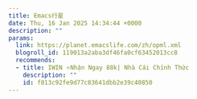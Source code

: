 ```yaml
---
title: Emacs行星
date: Thu, 16 Jan 2025 14:34:44 +0000
description: ""
params:
  link: https://planet.emacslife.com/zh/opml.xml
  blogroll_id: 119013a2aba3df46fa0cf63452013cc8
  recommends:
  - title: IWIN ⭐️Nhận Ngay 88k| Nhà Cái Chính Thức
    description: ""
    id: f013c92fe9d77c83641dbb2e39c40850
---
```

